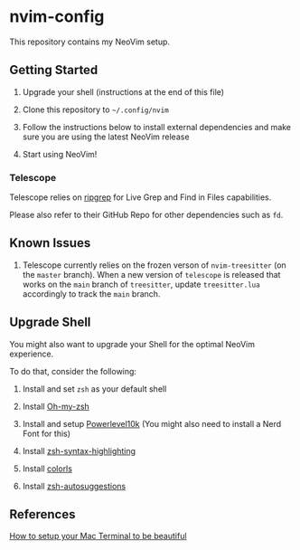 # nvim-config

This repository contains my NeoVim setup.

## Getting Started

1. Upgrade your shell (instructions at the end of this file)

1. Clone this repository to `~/.config/nvim`

1. Follow the instructions below to install external dependencies and make sure you are using the latest NeoVim release

1. Start using NeoVim!

### Telescope

Telescope relies on [ripgrep](https://github.com/BurntSushi/ripgrep) for Live Grep and Find in Files capabilities.

Please also refer to their GitHub Repo for other dependencies such as `fd`.

## Known Issues

1. Telescope currently relies on the frozen verson of `nvim-treesitter` (on the `master` branch). When a new version of `telescope` is released that works on the `main` branch of `treesitter`, update `treesitter.lua` accordingly to track the `main` branch.

## Upgrade Shell

You might also want to upgrade your Shell for the optimal NeoVim experience.

To do that, consider the following:

1. Install and set `zsh` as your default shell

1. Install [Oh-my-zsh](https://ohmyz.sh/#install)

1. Install and setup [Powerlevel10k](https://github.com/romkatv/powerlevel10k) (You might also need to install a Nerd Font for this)

1. Install [zsh-syntax-highlighting](https://github.com/zsh-users/zsh-syntax-highlighting/blob/master/INSTALL.md)

1. Install [colorls](https://github.com/athityakumar/colorls)

1. Install [zsh-autosuggestions](https://github.com/zsh-users/zsh-autosuggestions)

## References

[How to setup your Mac Terminal to be beautiful](https://www.youtube.com/watch?v=wNQpDWLs4To)

